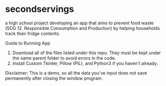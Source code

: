 # secondservings
 a high school project developing an app that aims to prevent food waste (SDG 12. Responsible Consumption and Production) by helping households track their fridge contents.

Guide to Running App
1. Download all of the files listed under this repo. They must be kept under the same parent folder to avoid errors in the code.
2. Install Custom Tkinter, Pillow (PIL), and Python3 if you haven't already. 

Disclaimer: This is a demo, so all the data you've input does not save permanently after closing the window program.
